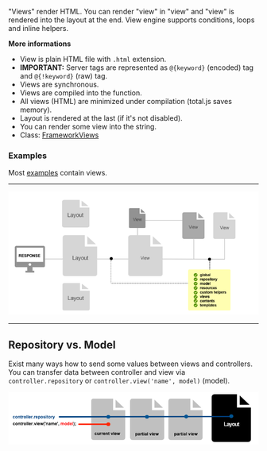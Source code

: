 "Views" render HTML. You can render "view" in "view" and "view" is rendered into the layout at the end. View engine supports conditions, loops and inline helpers.

__More informations__

- View is plain HTML file with `.html` extension.
- __IMPORTANT:__ Server tags are represented as `@{keyword}` (encoded) tag and `@{!keyword}` (raw) tag.
- Views are synchronous.
- Views are compiled into the function.
- All views (HTML) are minimized under compilation (total.js saves memory).
- Layout is rendered at the last (if it's not disabled).
- You can render some view into the string.
- Class: [FrameworkViews](#api~FrameworkViews)

### Examples

Most [examples](https://github.com/totaljs/examples) contain views.

---

![View engine](img/viewengine.png)

---

## Repository vs. Model

Exist many ways how to send some values between views and controllers. You can transfer data between controller and view via `controller.repository` or `controller.view('name', model)` (model).

![Repository vs. model](img/viewengine-repository-vs-model.png)
